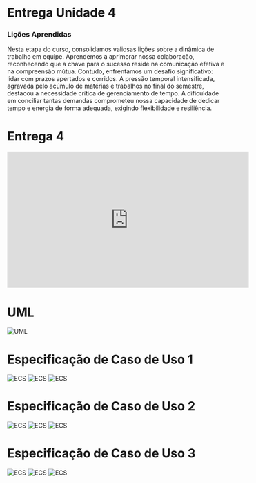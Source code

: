 # Entrega Unidade 4
### Lições Aprendidas
Nesta etapa do curso, consolidamos valiosas lições sobre a dinâmica de trabalho em equipe. Aprendemos a aprimorar nossa colaboração, reconhecendo que a chave para o sucesso reside na comunicação efetiva e na compreensão mútua. Contudo, enfrentamos um desafio significativo: lidar com prazos apertados e corridos. A pressão temporal intensificada, agravada pelo acúmulo de matérias e trabalhos no final do semestre, destacou a necessidade crítica de gerenciamento de tempo. A dificuldade em conciliar tantas demandas comprometeu nossa capacidade de dedicar tempo e energia de forma adequada, exigindo flexibilidade e resiliência.

# Entrega 4
<iframe width="560" height="315" src="https://www.youtube.com/embed/-jmu5JgTjZk?si=czAHsGFdL7w7WkL0" title="YouTube video player" frameborder="0" allow="accelerometer; autoplay; clipboard-write; encrypted-media; gyroscope; picture-in-picture; web-share" allowfullscreen></iframe>

# UML
![UML](../img/UML.png)

# Especificação de Caso de Uso 1
![ECS](../img/ECS.png)
![ECS](../img/ECS2.png)
![ECS](../img/ECS3.png)

# Especificação de Caso de Uso 2
![ECS](../img/Destinos.png)
![ECS](../img/Destinos2.png)
![ECS](../img/Destinos3.png)

# Especificação de Caso de Uso 3
![ECS](../img/Reco1.png)
![ECS](../img/Reco2.png)
![ECS](../img/Reco3.png)



